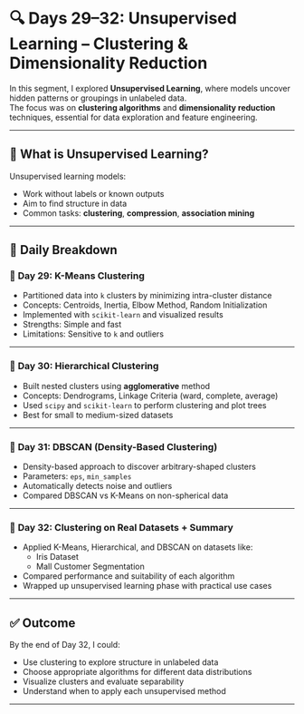# 🔍 Days 29–32: Unsupervised Learning – Clustering & Dimensionality Reduction

In this segment, I explored **Unsupervised Learning**, where models uncover hidden patterns or groupings in unlabeled data.  
The focus was on **clustering algorithms** and **dimensionality reduction** techniques, essential for data exploration and feature engineering.

---

## 🧠 What is Unsupervised Learning?

Unsupervised learning models:
- Work without labels or known outputs
- Aim to find structure in data
- Common tasks: **clustering**, **compression**, **association mining**

---

## 📅 Daily Breakdown

### 📌 **Day 29: K-Means Clustering**
- Partitioned data into `k` clusters by minimizing intra-cluster distance
- Concepts: Centroids, Inertia, Elbow Method, Random Initialization
- Implemented with `scikit-learn` and visualized results
- Strengths: Simple and fast  
- Limitations: Sensitive to `k` and outliers

---

### 📌 **Day 30: Hierarchical Clustering**
- Built nested clusters using **agglomerative** method
- Concepts: Dendrograms, Linkage Criteria (ward, complete, average)
- Used `scipy` and `scikit-learn` to perform clustering and plot trees
- Best for small to medium-sized datasets

---

### 📌 **Day 31: DBSCAN (Density-Based Clustering)**
- Density-based approach to discover arbitrary-shaped clusters
- Parameters: `eps`, `min_samples`
- Automatically detects noise and outliers
- Compared DBSCAN vs K-Means on non-spherical data

---

### 📌 **Day 32: Clustering on Real Datasets + Summary**
- Applied K-Means, Hierarchical, and DBSCAN on datasets like:
  - Iris Dataset
  - Mall Customer Segmentation
- Compared performance and suitability of each algorithm
- Wrapped up unsupervised learning phase with practical use cases

---

## ✅ Outcome

By the end of Day 32, I could:
- Use clustering to explore structure in unlabeled data
- Choose appropriate algorithms for different data distributions
- Visualize clusters and evaluate separability
- Understand when to apply each unsupervised method

---
